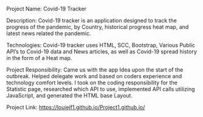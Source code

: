 Project Name: Covid-19 Tracker

Description: Covid-19 tracker is an application designed to track the progress of the pandemic, by Country, historical progress heat map, and latest news related the pandemic. 

Technologies: Covid-19 tracker uses HTML, SCC, Bootstrap, Various Public API’s to Covid-19 data and News articles, as well as Covid-19 spread history in the form of a Heat map.

Project Responsibility: Came us with the app Idea upon the start of the outbreak. Helped delegate work and based on coders experience and technology comfort levels. I took on the coding responsibility for the Statistic page, researched which API to use, implemented API calls utilizing JavaScript, and generated the HTML base Layout. 

Project Link: https://louiejf1.github.io/Project1.github.io/

